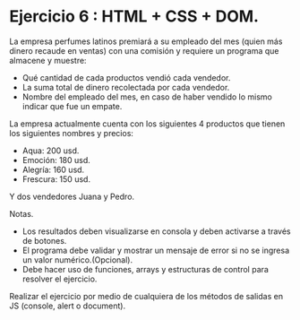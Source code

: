 # **Ejercicio 6 : HTML + CSS + DOM.**

La empresa perfumes latinos premiará a su empleado del mes (quien más dinero recaude en ventas) con una comisión y requiere un programa que almacene y muestre:

- Qué cantidad de cada productos vendió cada vendedor.
- La suma total de dinero recolectada por cada vendedor.
- Nombre del empleado del mes, en caso de haber vendido lo mismo indicar que fue un empate.

La empresa actualmente cuenta con los siguientes 4 productos que tienen los siguientes nombres y precios:

- Aqua: 200 usd.
- Emoción: 180 usd.
- Alegría: 160 usd.
- Frescura: 150 usd.

Y dos vendedores Juana y Pedro.

Notas.

- Los resultados deben visualizarse en consola y deben activarse a través de botones.
- El programa debe validar y mostrar un mensaje de error si no se ingresa un valor numérico.(Opcional).
- Debe hacer uso de funciones, arrays y estructuras de control para resolver el ejercicio.

Realizar el ejercicio por medio de cualquiera de los métodos de salidas en JS (console, alert o document).
